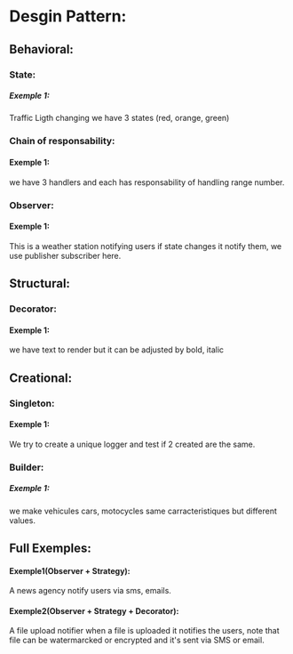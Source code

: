 # Desgin Pattern:

## Behavioral:

### State:
##### Exemple 1:
Traffic Ligth changing we have 3 states (red, orange, green)

### Chain of responsability:
#### Exemple 1:
we have 3 handlers and each has responsability of handling range number.


### Observer:
#### Exemple 1:
This is a weather station notifying users if state changes it notify them, we use publisher subscriber here.

## Structural:

### Decorator:
#### Exemple 1:
we have text to render but it can be adjusted by bold, italic

## Creational:

### Singleton:
#### Exemple 1:
We try to create a unique logger and test if 2 created are the same.

### Builder:
##### Exemple 1:
we make vehicules cars, motocycles same carracteristiques but different values.

## Full Exemples:
#### Exemple1(Observer + Strategy):
A news agency notify users via sms, emails.
#### Exemple2(Observer + Strategy + Decorator):
A file upload notifier when a file is uploaded it notifies the users, note that file can be watermarcked or encrypted and it's sent via SMS or email.